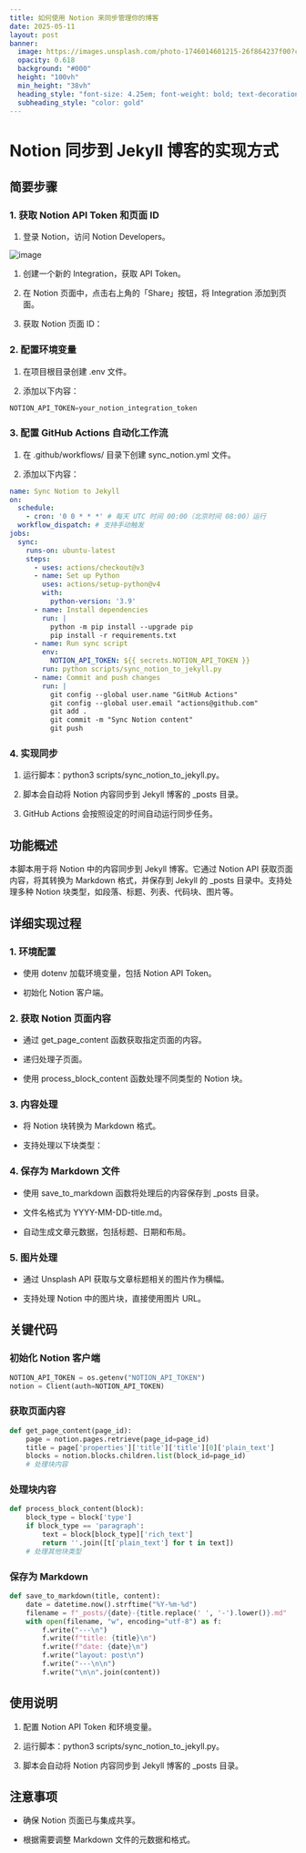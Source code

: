 ```yaml
---
title: 如何使用 Notion 来同步管理你的博客
date: 2025-05-11
layout: post
banner:
  image: https://images.unsplash.com/photo-1746014601215-26f864237f00?crop=entropy&cs=tinysrgb&fit=max&fm=jpg&ixid=M3w2OTIwMzJ8MHwxfHJhbmRvbXx8fHx8fHx8fDE3NDY5NTE5MzB8&ixlib=rb-4.1.0&q=80&w=1080
  opacity: 0.618
  background: "#000"
  height: "100vh"
  min_height: "38vh"
  heading_style: "font-size: 4.25em; font-weight: bold; text-decoration: underline"
  subheading_style: "color: gold"
---
```


# Notion 同步到 Jekyll 博客的实现方式

## 简要步骤

### 1. 获取 Notion API Token 和页面 ID

1. 登录 Notion，访问 Notion Developers。

![image](https://prod-files-secure.s3.us-west-2.amazonaws.com/a7a0cc5a-89b9-4cda-8686-1fba0ca52f40/d19c1afe-dea5-4312-9333-786b0ba83054/image.png?X-Amz-Algorithm=AWS4-HMAC-SHA256&X-Amz-Content-Sha256=UNSIGNED-PAYLOAD&X-Amz-Credential=ASIAZI2LB466QJ5M2A2L%2F20250511%2Fus-west-2%2Fs3%2Faws4_request&X-Amz-Date=20250511T082529Z&X-Amz-Expires=3600&X-Amz-Security-Token=IQoJb3JpZ2luX2VjEBAaCXVzLXdlc3QtMiJGMEQCIHEZn5yyp40KLq3Lmu5FJW9k3GBvWE9ZTJm%2FRgh%2BWYTZAiBVe9SN5WfKn41ftmvyjWWLfYMddRYxXv4eL9vmbj%2Bw3iqIBAi5%2F%2F%2F%2F%2F%2F%2F%2F%2F%2F8BEAAaDDYzNzQyMzE4MzgwNSIMdeLPipkNPQhL4HhVKtwDtcczOF2oc2%2FHgYwA7qgp%2BXWdo7tk1mxYDMUyjWUlhHFW8rj%2B%2BputwZWvHCIxbFr1bZg8Df0vBj3oDZgSYvfDCLKEbxpijd0P464q9RDZM3JSNxC7lhuGP03yHEvFS7RaAtDM7tILmtFO663%2FFH82IZmStgKpRFBDC%2BdKJC9weJ0L9daRJngkK5GmYf3lEbHzpWjy1BQMoBLntlpNlsQH0pMg4M8NVs80TZOVn7DNnAXSukJkOGA9CTTdEs6FjwLuK%2FUfs%2FKCpw7LWU3bQMLa%2FGZSBLv5NDhaeq5YkTHe8eFdmMKsvX0%2F97ryuJJgi5elNY1uE%2BEkLkAd1%2BWyLDBoC2aW8OrOIJb%2FFDDjTKTlxVtBQTf7XgN8PzIMZH7RDrjyKwCKTyAXb6xw8eF3c1z75yvLHOIckcL3Py2DDHG4bbN09ttFxTCPCtHBVfM%2FuKz0%2Fs69UcVxTuDl1X1IbhCgxrlxfhpKdBVbm0LksPdkJRcbsTyYBQ4E2GvXJLXjkNHo3uCYcr6QgghmigFRIY7XV3wzuFrnllJApV86Hi9Abt%2FDBAoGKJ9B%2F4G9lybH7wLCNTLvBI9DpqCsHvrg8jULaThbOWDWvexYG7ZUqC27FRYIZqfs00mBr4U2ZXYw%2BLiBwQY6pgG4lDHGASV2duouJey4s%2Bwwrlu%2BzDlQf3Jjsz6AleLBjvaiqO8fEJ7pJTt6eXjOPbee%2FbacgRPh71fNriY3BTM1r17%2FIiWy7hj3WLxIkX6uTO4Lmw02JHhBK2cAqfoZHxwpFoQ39Xyj68hxUBGWepyfA8D4vA00K6Hzla2uZFyZUwov%2Bjj6KT0yffTUg%2BdYpjl%2FgadnTFjd4gKuSb%2BUZmVJ7aZ7uy6A&X-Amz-Signature=454bc92d713c3c1c7d9c4d4d6ae8a20a0613e3ff314f889c82b7d60d3277d34a&X-Amz-SignedHeaders=host&x-id=GetObject)

1. 创建一个新的 Integration，获取 API Token。

1. 在 Notion 页面中，点击右上角的「Share」按钮，将 Integration 添加到页面。

1. 获取 Notion 页面 ID：


### 2. 配置环境变量

1. 在项目根目录创建 .env 文件。

1. 添加以下内容：

```javascript
NOTION_API_TOKEN=your_notion_integration_token
```

### 3. 配置 GitHub Actions 自动化工作流

1. 在 .github/workflows/ 目录下创建 sync_notion.yml 文件。

1. 添加以下内容：

```yaml
name: Sync Notion to Jekyll
on:
  schedule:
    - cron: '0 0 * * *' # 每天 UTC 时间 00:00（北京时间 08:00）运行
  workflow_dispatch: # 支持手动触发
jobs:
  sync:
    runs-on: ubuntu-latest
    steps:
      - uses: actions/checkout@v3
      - name: Set up Python
        uses: actions/setup-python@v4
        with:
          python-version: '3.9'
      - name: Install dependencies
        run: |
          python -m pip install --upgrade pip
          pip install -r requirements.txt
      - name: Run sync script
        env:
          NOTION_API_TOKEN: ${{ secrets.NOTION_API_TOKEN }}
        run: python scripts/sync_notion_to_jekyll.py
      - name: Commit and push changes
        run: |
          git config --global user.name "GitHub Actions"
          git config --global user.email "actions@github.com"
          git add .
          git commit -m "Sync Notion content"
          git push
```

### 4. 实现同步

1. 运行脚本：python3 scripts/sync_notion_to_jekyll.py。

1. 脚本会自动将 Notion 内容同步到 Jekyll 博客的 _posts 目录。

1. GitHub Actions 会按照设定的时间自动运行同步任务。

## 功能概述

本脚本用于将 Notion 中的内容同步到 Jekyll 博客。它通过 Notion API 获取页面内容，将其转换为 Markdown 格式，并保存到 Jekyll 的 _posts 目录中。支持处理多种 Notion 块类型，如段落、标题、列表、代码块、图片等。

## 详细实现过程

### 1. 环境配置

- 使用 dotenv 加载环境变量，包括 Notion API Token。

- 初始化 Notion 客户端。

### 2. 获取 Notion 页面内容

- 通过 get_page_content 函数获取指定页面的内容。

- 递归处理子页面。

- 使用 process_block_content 函数处理不同类型的 Notion 块。

### 3. 内容处理

- 将 Notion 块转换为 Markdown 格式。

- 支持处理以下块类型：


### 4. 保存为 Markdown 文件

- 使用 save_to_markdown 函数将处理后的内容保存到 _posts 目录。

- 文件名格式为 YYYY-MM-DD-title.md。

- 自动生成文章元数据，包括标题、日期和布局。

### 5. 图片处理

- 通过 Unsplash API 获取与文章标题相关的图片作为横幅。

- 支持处理 Notion 中的图片块，直接使用图片 URL。

## 关键代码

### 初始化 Notion 客户端

```python
NOTION_API_TOKEN = os.getenv("NOTION_API_TOKEN")
notion = Client(auth=NOTION_API_TOKEN)
```

### 获取页面内容

```python
def get_page_content(page_id):
    page = notion.pages.retrieve(page_id=page_id)
    title = page['properties']['title']['title'][0]['plain_text']
    blocks = notion.blocks.children.list(block_id=page_id)
    # 处理块内容
```

### 处理块内容

```python
def process_block_content(block):
    block_type = block['type']
    if block_type == 'paragraph':
        text = block[block_type]['rich_text']
        return ''.join([t['plain_text'] for t in text])
    # 处理其他块类型
```

### 保存为 Markdown

```python
def save_to_markdown(title, content):
    date = datetime.now().strftime("%Y-%m-%d")
    filename = f"_posts/{date}-{title.replace(' ', '-').lower()}.md"
    with open(filename, "w", encoding="utf-8") as f:
        f.write("---\n")
        f.write(f"title: {title}\n")
        f.write(f"date: {date}\n")
        f.write("layout: post\n")
        f.write("---\n\n")
        f.write("\n\n".join(content))
```

## 使用说明

1. 配置 Notion API Token 和环境变量。

1. 运行脚本：python3 scripts/sync_notion_to_jekyll.py。

1. 脚本会自动将 Notion 内容同步到 Jekyll 博客的 _posts 目录。

## 注意事项

- 确保 Notion 页面已与集成共享。

- 根据需要调整 Markdown 文件的元数据和格式。